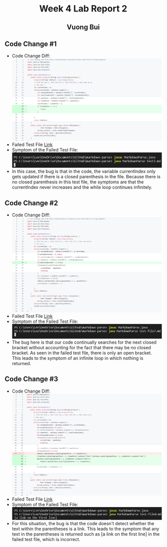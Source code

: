 # <center> Week 4 Lab Report 2 </center>
## <center> Vuong Bui </center>
## Code Change #1
* Code Change Diff:
![Image](SS2-5.png)
* Failed Test File [Link](https://github.com/v2bui/markdown-parse/blob/main/test2.md)
* Symptom of the Failed Test File:
![Image](SS2-6.png)
* In this case, the bug is that in the code, the variable currentIndex only gets updated if there is a closed parenthesis in the file. Because there is no closed parenthesis in this test file, the symptoms are that the currentIndex never increases and the while loop continues infinitely. 

## Code Change #2
* Code Change Diff:
![Image](SS2-1.png)
* Failed Test File [Link](https://github.com/ucsd-cse15l-w22/markdown-parse/blob/main/test-file7.md)
* Symptom of the Failed Test File:
![Image](SS2-2.png)
* The bug here is that our code continually searches for the next closed bracket without accounting for the fact that there may be no closed bracket. As seen in the failed test file, there is only an open bracket. This leads to the symptom of an infinite loop in which nothing is returned. 

## Code Change #3
* Code Change Diff:
![Image](SS2-3.png)
* Failed Test File [Link](https://github.com/ucsd-cse15l-w22/markdown-parse/blob/main/test-file8.md)
* Symptom of the Failed Test File:
![Image](SS2-4.png)
* For this situation, the bug is that the code doesn't detect whether the text within the parentheses is a link. This leads to the symptom that any text in the parentheses is returned such as [a link on the first line] in the failed test file, which is incorrect.